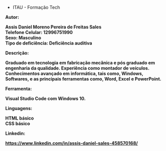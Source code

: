 - ITAU -  Formação Tech


<strong>Autor:<strong> <br>

Assis Daniel Moreno Pereira de Freitas Sales <br>
Telefone Celular: 12996751990 <br>
Sexo: Masculino <br>
Tipo de deficiência: Deficiência auditiva <br>


<strong>Descrição:<strong>


Graduado em tecnologia em fabricação mecânica e pós graduado em engenharia da qualidade. Experiência como montador de veículos.
Conhecimentos avançado em informática, tais como, Windows, Softwares, e as principais ferramentas como, Word, Excel e PowerPoint.

<strong>Ferramenta:<strong>

Visual Studio Code com Windows 10.

<strong>Linguagens:<strong> 

HTML básico <br>
CSS básico 

<strong>Linkedin:<strong>

https://www.linkedin.com/in/assis-daniel-sales-458570168/
